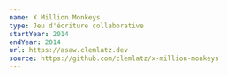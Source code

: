 ```yaml
---
name: X Million Monkeys
type: Jeu d'écriture collaborative
startYear: 2014
endYear: 2014
url: https://asaw.clemlatz.dev
source: https://github.com/clemlatz/x-million-monkeys
---
```

